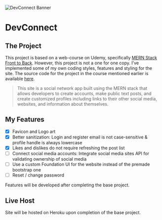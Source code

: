 ![DevConnect Banner](https://imgur.com/zfsEzZ4.png)

# DevConnect

## The Project

This project is based on a web-course on Udemy, specifically [MERN Stack Front to Back](https://www.udemy.com/mern-stack-front-to-back/). However, this project is not a one for one copy. I've implemented some of my own coding styles, features and styling for the site. The source code for the project in the course mentioned earlier is available [here](https://github.com/bradtraversy/devconnector).

> This site is a social network app built using the MERN stack that allows developers to create accounts, make public text posts, and create customized profiles including links to their other social media, websites, and information about themselves.

## My Features

- [x] Favicon and Logo art
- [x] Better sanitization: Login and register email is not case-sensitive & profile handle is always lowercase
- [x] Likes and dislikes do not require refreshing the post list
- [ ] Connect social media accounts: Integrate social media sites API for validating ownership of social media
- [ ] Use a custom Foundation UI for the website instead of the premade bootstrap one
- [ ] Reset / change password

Features will be developed after completing the base project.

## Live Host

Site will be hosted on Heroku upon completion of the base project.
